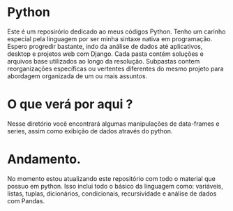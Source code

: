 # Python

Este é um reposirório dedicado ao meus códigos Python. Tenho um carinho especial pela linguagem por ser minha sintaxe nativa em programação. Espero progredir bastante, indo da análise de dados até aplicativos, desktop e projetos web com Django. 
Cada pasta contém soluções e arquivos base utilizados ao longo da resolução. 
Subpastas contem reorganizações específicas ou vertentes diferentes do mesmo projeto para abordagem organizada de um ou mais assuntos. 

# O que verá por aqui ?

Nesse diretório você encontrará algumas manipulações de data-frames e series, assim como exibição de dados através do python.

# Andamento.

No momento estou atualizando este repositório com todo o material que possuo em python. Isso inclui todo o básico da linguagem como: variáveis, listas, tuplas, dicionários, condicionais, recursividade e análise de dados com Pandas. 
